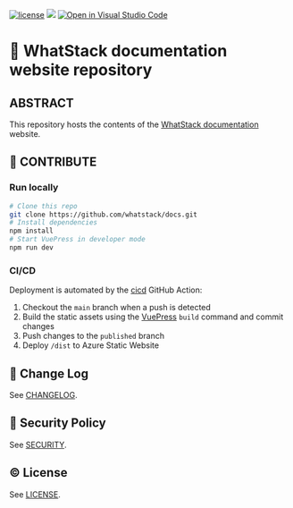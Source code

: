[![license](https://img.shields.io/badge/©️_License-MIT-yellow?style=flat)](./LICENSE.md)
[![](https://img.shields.io/badge/semver-2.0.0-informational)](https://semver.org)
[![Open in Visual Studio Code](https://open.vscode.dev/badges/open-in-vscode.svg)](https://open.vscode.dev/whatstack/docs)

# 👋 WhatStack documentation website repository 

## ABSTRACT
This repository hosts the contents of the [WhatStack documentation](https://docs.whatstack.io) website.

## 🚀 CONTRIBUTE

### Run locally

```sh
# Clone this repo
git clone https://github.com/whatstack/docs.git
# Install dependencies
npm install
# Start VuePress in developer mode
npm run dev
```

### CI/CD
Deployment is automated by the [cicd](./.github/workflows/cicd.yml) GitHub Action:
1. Checkout the `main` branch when a push is detected
2. Build the static assets using the [VuePress](https://vuepress.vuejs.org/) `build` command and commit changes
3. Push changes to the `published` branch
4. Deploy `/dist` to Azure Static Website

## 📃 Change Log
See [CHANGELOG](./CHANGELOG.md).

## 🔐 Security Policy
See [SECURITY](./SECURITY.md).

## © License
See [LICENSE](./LICENSE.md).
